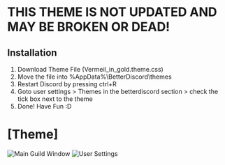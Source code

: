 # THIS THEME IS NOT UPDATED AND MAY BE BROKEN OR DEAD!


## Installation
1. Download Theme File (Vermeil_in_gold.theme.css)
2. Move the file into %AppData%\BetterDiscord\themes
3. Restart Discord by pressing ctrl+R
4. Goto user settings > Themes in the betterdiscord section > check the tick box next to the theme
5. Done! Have Fun :D

# [Theme]
![Main Guild Window](https://i.imgur.com/Ldwd9Cr.png)
![User Settings](https://i.imgur.com/EL8LEpJ.png)


